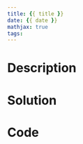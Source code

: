 ```yaml
---
title: {{ title }}
date: {{ date }}
mathjax: true
tags:
---
```


# Description



<!-- more -->

# Solution



# Code

```

```

